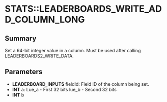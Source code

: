 # STATS::LEADERBOARDS_WRITE_ADD_COLUMN_LONG

## Summary
Set a 64-bit integer value in a column. Must be used after calling LEADERBOARDS2_WRITE_DATA.

## Parameters
* **LEADERBOARD_INPUTS** fieldId: Field ID of the column being set.
* **INT** a: Lue_a - First 32 bits lue_b - Second 32 bits
* **INT** b